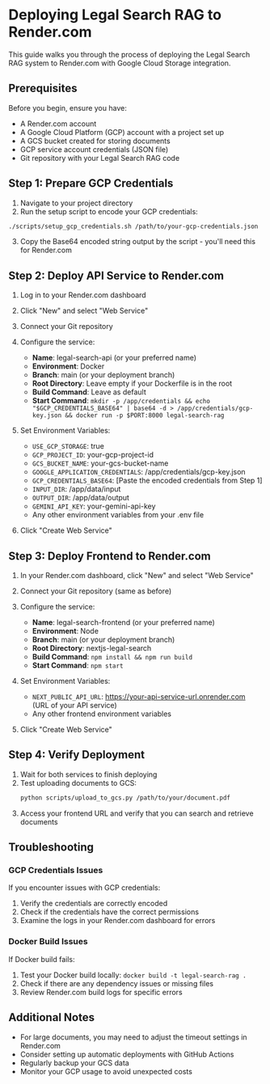 # Deploying Legal Search RAG to Render.com

This guide walks you through the process of deploying the Legal Search RAG system to Render.com with Google Cloud Storage integration.

## Prerequisites

Before you begin, ensure you have:

- A Render.com account
- A Google Cloud Platform (GCP) account with a project set up
- A GCS bucket created for storing documents
- GCP service account credentials (JSON file)
- Git repository with your Legal Search RAG code

## Step 1: Prepare GCP Credentials

1. Navigate to your project directory
2. Run the setup script to encode your GCP credentials:

```bash
./scripts/setup_gcp_credentials.sh /path/to/your-gcp-credentials.json
```

3. Copy the Base64 encoded string output by the script - you'll need this for Render.com

## Step 2: Deploy API Service to Render.com

1. Log in to your Render.com dashboard
2. Click "New" and select "Web Service"
3. Connect your Git repository
4. Configure the service:
   - **Name**: legal-search-api (or your preferred name)
   - **Environment**: Docker
   - **Branch**: main (or your deployment branch)
   - **Root Directory**: Leave empty if your Dockerfile is in the root
   - **Build Command**: Leave as default
   - **Start Command**: `mkdir -p /app/credentials && echo "$GCP_CREDENTIALS_BASE64" | base64 -d > /app/credentials/gcp-key.json && docker run -p $PORT:8000 legal-search-rag`

5. Set Environment Variables:
   - `USE_GCP_STORAGE`: true
   - `GCP_PROJECT_ID`: your-gcp-project-id
   - `GCS_BUCKET_NAME`: your-gcs-bucket-name
   - `GOOGLE_APPLICATION_CREDENTIALS`: /app/credentials/gcp-key.json
   - `GCP_CREDENTIALS_BASE64`: [Paste the encoded credentials from Step 1]
   - `INPUT_DIR`: /app/data/input
   - `OUTPUT_DIR`: /app/data/output
   - `GEMINI_API_KEY`: your-gemini-api-key
   - Any other environment variables from your .env file

6. Click "Create Web Service"

## Step 3: Deploy Frontend to Render.com

1. In your Render.com dashboard, click "New" and select "Web Service"
2. Connect your Git repository (same as before)
3. Configure the service:
   - **Name**: legal-search-frontend (or your preferred name)
   - **Environment**: Node
   - **Branch**: main (or your deployment branch)
   - **Root Directory**: nextjs-legal-search
   - **Build Command**: `npm install && npm run build`
   - **Start Command**: `npm start`

4. Set Environment Variables:
   - `NEXT_PUBLIC_API_URL`: https://your-api-service-url.onrender.com (URL of your API service)
   - Any other frontend environment variables

5. Click "Create Web Service"

## Step 4: Verify Deployment

1. Wait for both services to finish deploying
2. Test uploading documents to GCS:
   ```bash
   python scripts/upload_to_gcs.py /path/to/your/document.pdf
   ```
3. Access your frontend URL and verify that you can search and retrieve documents

## Troubleshooting

### GCP Credentials Issues

If you encounter issues with GCP credentials:

1. Verify the credentials are correctly encoded
2. Check if the credentials have the correct permissions
3. Examine the logs in your Render.com dashboard for errors

### Docker Build Issues

If Docker build fails:

1. Test your Docker build locally: `docker build -t legal-search-rag .`
2. Check if there are any dependency issues or missing files
3. Review Render.com build logs for specific errors

## Additional Notes

- For large documents, you may need to adjust the timeout settings in Render.com
- Consider setting up automatic deployments with GitHub Actions
- Regularly backup your GCS data
- Monitor your GCP usage to avoid unexpected costs
